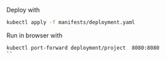 Deploy with 

```Bash
kubectl apply -f manifests/deployment.yaml
```

Run in browser with

```Bash
kubectl port-forward deployment/project  8080:8080
``
